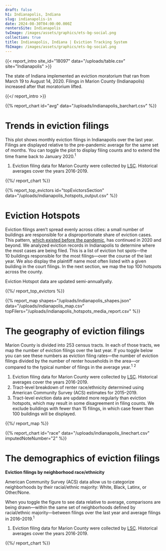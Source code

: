```yaml
---
draft: false
h1: Indianapolis, Indiana
slug: indianapolis-in
date: 2024-08-30T04:00:00.000Z
rentersSite: Indianapolis
twImage: /images/assets/graphics/ets-bg-social.png
collection: true
title: Indianapolis, Indiana | Eviction Tracking System
fbImage: /images/assets/graphics/ets-bg-social.png
---
```

{{< report_intro site_id="18097" data="/uploads/table.csv" site="Indianapolis" >}}

The state of Indiana implemented an eviction moratorium that ran from March 19 to August 14, 2020. Filings in Marion County (Indianapolis) increased after that moratorium lifted.

{{</ report_intro >}}


{{% report_chart id="avg" data="/uploads/indianapolis_barchart.csv" %}}





# Trends in eviction filings

This plot shows monthly eviction filings in Indianapolis over the last year. Filings are displayed relative to the pre-pandemic average for the same set of months. You can toggle the plot to display filing counts and to extend the time frame back to January 2020.<sup>1</sup>

1. Eviction filing data for Marion County were collected by [LSC](https://www.lsc.gov/). Historical averages cover the years 2016-2019.





{{%/ report_chart %}}



{{% report_top_evictors id="topEvictorsSection" data="/uploads/indianapolis_hotspots_output.csv" %}}


# Eviction Hotspots

Eviction filings aren’t spread evenly across cities: a small number of buildings are responsible for a disproportionate share of eviction cases. This pattern, [which existed before the pandemic](https://evictionlab.org/top-evicting-landlords-drive-us-eviction-crisis/), has continued in 2020 and beyond. We analyzed eviction records in Indianapolis to determine where the most cases are being filed. This is a list of eviction hot spots—the 10 buildings responsible for the most filings—over the course of the last year. We also display the plaintiff name most often listed with a given building in the court filings. In the next section, we map the top 100 hotspots across the county.

Eviction Hotspot data are updated semi-annuallyally.


{{%/ report_top_evictors %}}


{{% report_map shapes="/uploads/indianapolis_shapes.json" data="/uploads/indianapolis_map.csv" topFilers="/uploads/indianapolis_hotspots_media_report.csv" %}}

# The geography of eviction filings

Marion County is divided into 253 census tracts. In each of those tracts, we map the number of eviction filings over the last year. If you toggle below you can see these numbers as eviction filing rates—the number of eviction filings divided by the number of renter households in the area—or compared to the typical number of filings in the average year.<sup>1</sup> <sup>2</sup>

1. Eviction filing data for Marion County were collected by [LSC](https://www.lsc.gov/). Historical averages cover the years 2016-2019.
2. Tract-level breakdown of renter race/ethnicity determined using American Community Survey (ACS) estimates for 2015–2019.
3. Tract-level eviction data are updated more regularly than eviction hotspots, which may result in some disagreement in filing counts. We exclude buildings with fewer than 15 filings, in which case fewer than 100 buildings will be displayed. 

{{%/ report_map %}}

{{% report_chart id="race" data="/uploads/indianapolis_linechart.csv" imputedNoteNumber="2" %}}

# The demographics of eviction filings

**Eviction filings by neighborhood race/ethnicity**

American Community Survey (ACS) data allow us to categorize neighborhoods by their racial/ethnic majority: White, Black, Latinx, or Other/None. 

When you toggle the figure to see data relative to average, comparisons are being drawn—within the same set of neighborhoods defined by racial/ethnic majority—between filings over the last year and average filings in 2016–2019.<sup>1</sup>

1. Eviction filing data for Marion County were collected by [LSC](https://www.lsc.gov/). Historical averages cover the years 2016-2019.

{{%/ report_chart %}}